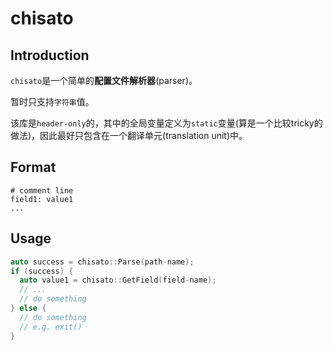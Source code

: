 # chisato
## Introduction
`chisato`是一个简单的**配置文件解析器**(parser)。

暂时只支持`字符串`值。

该库是`header-only`的，其中的全局变量定义为`static`变量(算是一个比较tricky的做法)，因此最好只包含在一个翻译单元(translation unit)中。

## Format
```
# comment line
field1: value1
...
```

## Usage
```cpp
auto success = chisato::Parse(path-name);
if (success) {
  auto value1 = chisato::GetField(field-name);
  // ...
  // do something
} else {
  // do something
  // e.g. exit()
}
```

